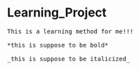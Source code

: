 # Learning_Project
<pre>
This is a learning method for me!!! </br>
*this is suppose to be bold*</br>
_this is suppose to be italicized_</br>
</pre>
